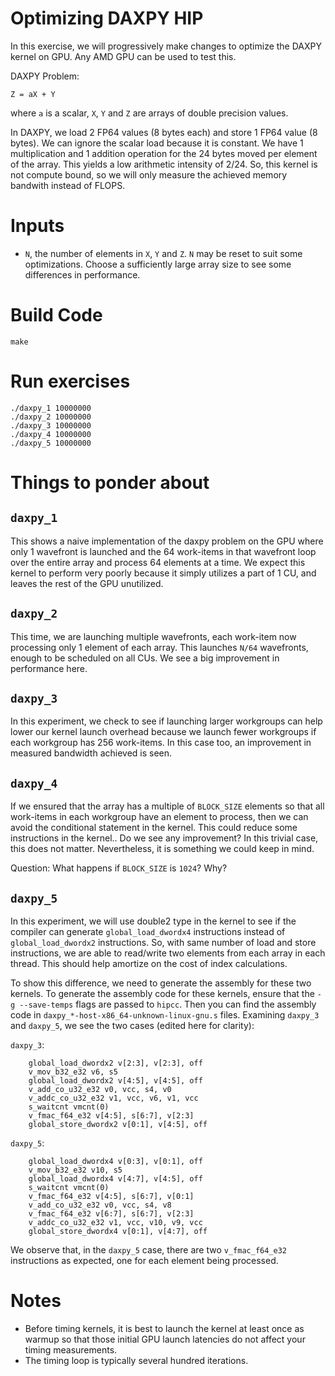 # Optimizing DAXPY HIP

In this exercise, we will progressively make changes to optimize the DAXPY kernel on GPU. Any AMD GPU can be used to test this.

DAXPY Problem:
```
Z = aX + Y
```
where `a` is a scalar, `X`, `Y` and `Z` are arrays of double precision values.

In DAXPY, we load 2 FP64 values (8 bytes each) and store 1 FP64 value (8 bytes). We can ignore the scalar load because it is constant. We have 1 multiplication and 1 addition operation for the 24 bytes moved per element of the array. This yields a low arithmetic intensity of 2/24. So, this kernel is not compute bound, so we will only measure the achieved memory bandwith instead of FLOPS.

# Inputs
- `N`, the number of elements in `X`, `Y` and `Z`. `N` may be reset to suit some optimizations.
   Choose a sufficiently large array size to see some differences in performance.

# Build Code
```
make
```

# Run exercises
```
./daxpy_1 10000000
./daxpy_2 10000000
./daxpy_3 10000000
./daxpy_4 10000000
./daxpy_5 10000000
```

# Things to ponder about

## `daxpy_1`
This shows a naive implementation of the daxpy problem on the GPU where only 1 wavefront is launched and the 64 work-items in that wavefront loop over the entire array and process 64 elements at a time. We expect this kernel to perform very poorly because it simply utilizes a part of 1 CU, and leaves the rest of the GPU unutilized.

## `daxpy_2`
This time, we are launching multiple wavefronts, each work-item now processing only 1 element of each array. This launches `N/64` wavefronts, enough to be scheduled on all CUs. We see a big improvement in performance here.

## `daxpy_3`
In this experiment, we check to see if launching larger workgroups can help lower our kernel launch overhead because we launch fewer workgroups if each workgroup has 256 work-items. In this case too, an improvement in measured bandwidth achieved is seen.

## `daxpy_4`
If we ensured that the array has a multiple of `BLOCK_SIZE` elements so that all work-items in each workgroup have an element to process, then we can avoid the conditional statement in the kernel. This could reduce some instructions in the kernel.. Do we see any improvement? In this trivial case, this does not matter. Nevertheless, it is something we could keep in mind.

Question: What happens if `BLOCK_SIZE` is `1024`? Why?

## `daxpy_5`
In this experiment, we will use double2 type in the kernel to see if the compiler can generate `global_load_dwordx4` instructions instead of `global_load_dwordx2` instructions. So, with same number of load and store instructions, we are able to read/write two elements from each array in each thread. This should help amortize on the cost of index calculations. 

To show this difference, we need to generate the assembly for these two kernels. To generate the assembly code for these kernels, ensure that the `-g --save-temps` flags are passed to `hipcc`. Then you can find the assembly code in `daxpy_*-host-x86_64-unknown-linux-gnu.s` files. Examining `daxpy_3` and `daxpy_5`, we see the two cases (edited here for clarity):

`daxpy_3`:
```
    global_load_dwordx2 v[2:3], v[2:3], off
    v_mov_b32_e32 v6, s5
    global_load_dwordx2 v[4:5], v[4:5], off
    v_add_co_u32_e32 v0, vcc, s4, v0
    v_addc_co_u32_e32 v1, vcc, v6, v1, vcc
    s_waitcnt vmcnt(0)
    v_fmac_f64_e32 v[4:5], s[6:7], v[2:3]
    global_store_dwordx2 v[0:1], v[4:5], off
```

`daxpy_5`:
```
    global_load_dwordx4 v[0:3], v[0:1], off
    v_mov_b32_e32 v10, s5
    global_load_dwordx4 v[4:7], v[4:5], off
    s_waitcnt vmcnt(0)
    v_fmac_f64_e32 v[4:5], s[6:7], v[0:1]
    v_add_co_u32_e32 v0, vcc, s4, v8
    v_fmac_f64_e32 v[6:7], s[6:7], v[2:3]
    v_addc_co_u32_e32 v1, vcc, v10, v9, vcc
    global_store_dwordx4 v[0:1], v[4:7], off
```
We observe that, in the `daxpy_5` case, there are two `v_fmac_f64_e32` instructions as expected, one for each element being processed.

# Notes
- Before timing kernels, it is best to launch the kernel at least once as warmup so that those initial GPU launch latencies do not affect your timing measurements.
- The timing loop is typically several hundred iterations.


